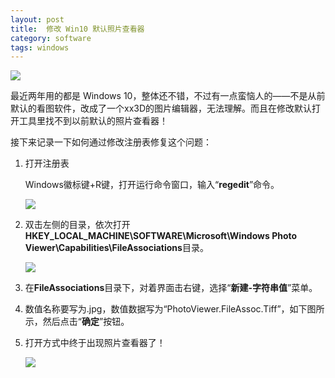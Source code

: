 ```yaml
---
layout: post
title:  修改 Win10 默认照片查看器
category: software
tags: windows
---
```

![](https://cdn.kelu.org/blog/tags/windows.jpg)

最近两年用的都是 Windows 10，整体还不错，不过有一点蛮恼人的——不是从前默认的看图软件，改成了一个xx3D的图片编辑器，无法理解。而且在修改默认打开工具里找不到以前默认的照片查看器！

接下来记录一下如何通过修改注册表修复这个问题：

1. 打开注册表

	Windows徽标键+R键，打开运行命令窗口，输入“**regedit**”命令。

	![](https://cdn.kelu.org/blog/2018/02/win_20180206202511.jpg)

1. 双击左侧的目录，依次打开**HKEY_LOCAL_MACHINE\SOFTWARE\Microsoft\Windows Photo Viewer\Capabilities\FileAssociations**目录。

	![](https://cdn.kelu.org/blog/2018/02/win_20180205130047.jpg)

1. 在**FileAssociations**目录下，对着界面击右键，选择“**新建-字符串值**”菜单。

1. 数值名称要写为.jpg，数值数据写为“PhotoViewer.FileAssoc.Tiff”，如下图所示，然后点击“**确定**”按钮。

1. 打开方式中终于出现照片查看器了！

	![](https://cdn.kelu.org/blog/2018/02/win_20180205130256.jpg)
